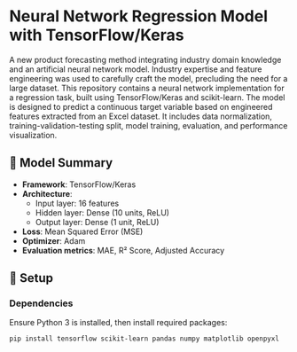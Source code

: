 # Neural Network Regression Model with TensorFlow/Keras

A new product forecasting method integrating industry domain knowledge and an artificial neural network model. Industry expertise and feature engineering was used to carefully craft the model, precluding the need for a large dataset.
This repository contains a neural network implementation for a regression task, built using TensorFlow/Keras and scikit-learn. The model is designed to predict a continuous target variable based on engineered features extracted from an Excel dataset. It includes data normalization, training-validation-testing split, model training, evaluation, and performance visualization.

## 🧠 Model Summary

- **Framework**: TensorFlow/Keras
- **Architecture**:
  - Input layer: 16 features
  - Hidden layer: Dense (10 units, ReLU)
  - Output layer: Dense (1 unit, ReLU)
- **Loss**: Mean Squared Error (MSE)
- **Optimizer**: Adam
- **Evaluation metrics**: MAE, R² Score, Adjusted Accuracy

## 🔧 Setup

### Dependencies

Ensure Python 3 is installed, then install required packages:

```bash
pip install tensorflow scikit-learn pandas numpy matplotlib openpyxl
